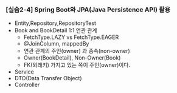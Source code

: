 ### [실습2-4] Spring Boot와 JPA(Java Persistence API) 활용
* Entity,Repository,RepositoryTest
* Book and BookDetail 1:1 연관 관계
  * FetchType.LAZY vs FetchType.EAGER
  * @JoinColumn, mappedBy
  * 연관 관계의 주인(owner) 과 종속(non-owner)
  * Owner(BookDetail), Non-Owner(Book)
  * FK(외래키) 가지고 있는 쪽이 주인(owner)이다.
* Service
* DTO(Data Transfer Object)
* Controller